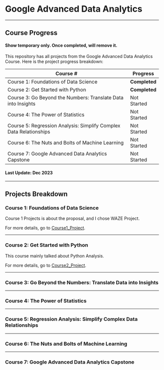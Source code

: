 # Google Advanced Data Analytics 

-------------

## Course Progress

#### Show temporary only. Once completed, will remove it.

This repository has all projects from the Google Advanced Data Analytics Course. Here is the project progress breakdown:

| Course #                                                           | Progress   |
|----------------------------------------------------------------    |------------|
| Course 1: Foundations of Data Science                              | **Completed**|
| Course 2: Get Started with Python                                  | **Completed** |
| Course 3: Go Beyond the Numbers: Translate Data into Insights      | Not Started|
| Course 4: The Power of Statistics                                  | Not Started|
| Course 5: Regression Analysis: Simplify Complex Data Relationships | Not Started|
| Course 6: The Nuts and Bolts of Machine Learning                   | Not Started|
| Course 7: Google Advanced Data Analytics Capstone                  | Not Started|

#### Last Update: Dec 2023

---------------------------------

## Projects Breakdown

### Course 1: Foundations of Data Science                  

Course 1 Projects is about the proposal, and I chose WAZE Project.

For more details, go to [Course1_Project](./Course1_Project/).

---
### Course 2: Get Started with Python         

This course mainly talked about Python Analysis.

For more details, go to [Course2_Project](./Course2_Project/).

---
### Course 3: Go Beyond the Numbers: Translate Data into Insights    


---
### Course 4: The Power of Statistics                      


---
### Course 5: Regression Analysis: Simplify Complex Data Relationships 


---
### Course 6: The Nuts and Bolts of Machine Learning             


---
### Course 7: Google Advanced Data Analytics Capstone                 

